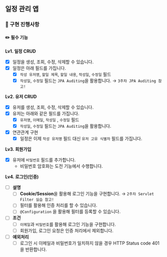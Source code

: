 ## 일정 관리 앱
### 🚀 구현 진행사항
#### ✏️ 필수 기능
**Lv1. 일정 CRUD**
- [x]  일정을 생성, 조회, 수정, 삭제할 수 있습니다.
- [x]  일정은 아래 필드를 가집니다.
    - [x]  `작성 유저명`, `할일 제목`, `할일 내용`, `작성일`, `수정일` 필드
    - [x]  `작성일`, `수정일` 필드는 `JPA Auditing`을 활용합니다. → `3주차 JPA Auditing 참고!`

**Lv2. 유저 CRUD**
- [x]  유저를 생성, 조회, 수정, 삭제할 수 있습니다.
- [x]  유저는 아래와 같은 필드를 가집니다.
   - [x]  `유저명`, `이메일`, `작성일` , `수정일` 필드
   - [x]  `작성일`, `수정일` 필드는 `JPA Auditing`을 활용합니다.
- [x]  연관관계 구현
   - [x]  일정은 이제 `작성 유저명` 필드 대신 `유저 고유 식별자` 필드를 가집니다.

**Lv3. 회원가입**
- [x]  유저에 `비밀번호` 필드를 추가합니다.
   - 비밀번호 암호화는 도전 기능에서 수행합니다.

**Lv4. 로그인(인증)**
- [ ]  **설명**
   - [ ]  **Cookie/Session**을 활용해 로그인 기능을 구현합니다. → `2주차 Servlet Filter 실습 참고!`
   - [ ]  필터를 활용해 인증 처리를 할 수 있습니다.
   - [ ]  `@Configuration` 을 활용해 필터를 등록할 수 있습니다.
- [ ]  **조건**
   - [ ]  `이메일`과 `비밀번호`를 활용해 로그인 기능을 구현합니다.
   - [ ]  회원가입, 로그인 요청은 인증 처리에서 제외합니다.
- [ ]  **예외처리**
   - [ ]  로그인 시 이메일과 비밀번호가 일치하지 않을 경우 HTTP Status code 401을 반환합니다.